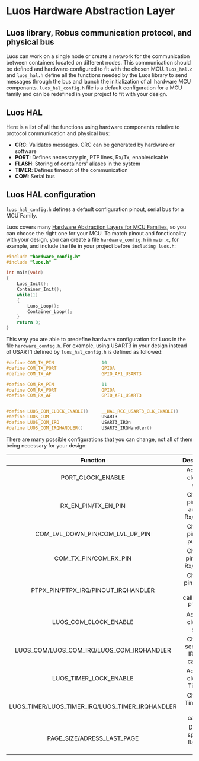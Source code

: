 
# Luos Hardware Abstraction Layer

## Luos library, Robus communication protocol, and physical bus

Luos can work on a single node or create a network for the communication between containers located on different nodes. This communication should be defined and hardware-configured to fit with the chosen MCU. `luos_hal.c` and `luos_hal.h` define all the functions needed by the Luos library to send messages through the bus and launch the initialization of all hardware MCU componants.
`luos_hal_config.h` file is a default configuration for a MCU family and can be redefined in your project to fit with your design.

## Luos HAL
Here is a list of all the functions using hardware components relative to protocol communication and physical bus:

- **CRC**: Validates messages. CRC can be generated by hardware or software
- **PORT**: Defines necessary pin, PTP lines, Rx/Tx, enable/disable 
- **FLASH**: Storing of containers' aliases in the system
- **TIMER**: Defines timeout of the communication
- **COM**: Serial bus

## Luos HAL configuration
`luos_hal_config.h` defines a default configuration pinout, serial bus for a MCU Family.

Luos covers many <a href="https://github.com/Luos-io/LuosHAL" target="_blank">Hardware Abstraction Layers for MCU Families</a>, so you can choose the right one for your MCU.
To match pinout and fonctionality with your design, you can create a file `hardware_config.h` in `main.c`, for example, and include the file in your project before `including luos.h`:
```C
#include "hardware_config.h"
#include "luos.h"

int main(void)
{
    Luos_Init();
    Container_Init();
    while(1)
    {
        Luos_Loop();
        Container_Loop();
    }
    return 0;
}

```
This way you are able to predefine hardware configuration for Luos in the file `hardware_config.h`.
For example, using USART3 in your design instead of USART1 defined by `luos_hal_config.h` is defined as followed: 
```C
#define COM_TX_PIN                  10
#define COM_TX_PORT                 GPIOA
#define COM_TX_AF                   GPIO_AF1_USART3

#define COM_RX_PIN                  11
#define COM_RX_PORT                 GPIOA
#define COM_RX_AF                   GPIO_AF1_USART3


#define LUOS_COM_CLOCK_ENABLE()     __HAL_RCC_USART3_CLK_ENABLE()
#define LUOS_COM                    USART3
#define LUOS_COM_IRQ                USART3_IRQn
#define LUOS_COM_IRQHANDLER()       USART3_IRQHandler()

```

There are many possible configurations that you can change, not all of them being necessary for your design:

| Function | Description | Comments |
| :---: | :---: | :---: |
| PORT_CLOCK_ENABLE | Activates clock for GPIO | Depends on port |
| RX_EN_PIN/TX_EN_PIN | Chooses pinout to activate Rx/Tx com | Necessary for special com |
| COM_LVL_DOWN_PIN/COM_LVL_UP_PIN | Chooses pinout to pull com | Necessary for special com |
| COM_TX_PIN/COM_RX_PIN | Chooses pinout for Rx/Tx com | Adapts to the chosen serial bus |
| PTPX_PIN/PTPX_IRQ/PINOUT_IRQHANDLER | Chooses pinout, IRQ and callback for PTP line | Necessary for topology detection |
| LUOS_COM_CLOCK_ENABLE | Activates clock for serial | Depends on serial bus |
| LUOS_COM/LUOS_COM_IRQ/LUOS_COM_IRQHANDLER | Chooses serial bus, IRQ and callback| Adapts to the chosen serial bus |
| LUOS_TIMER_LOCK_ENABLE| Activates clock for Timeout| Necessary for Timeout |
| LUOS_TIMER/LUOS_TIMER_IRQ/LUOS_TIMER_IRQHANDLER | Chooses Timer, IRQ and callback| Necessary for Timeout |
| PAGE_SIZE/ADRESS_LAST_PAGE | Defines space in flash for alias | Necessary to rename container alias |

